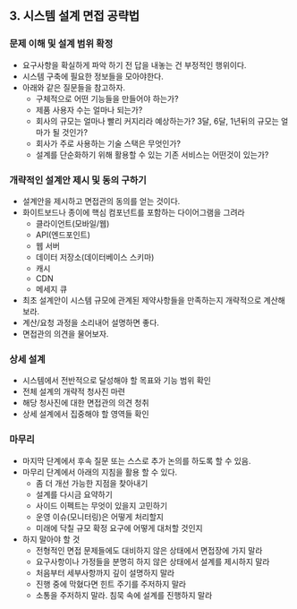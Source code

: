 ## 3. 시스템 설계 면접 공략법

### 문제 이해 및 설계 범위 확정

- 요구사항을 확실하게 파악 하기 전 답을 내놓는 건 부정적인 행위이다.
- 시스템 구축에 필요한 정보들을 모아야한다.
- 아래와 같은 질문들을 참고하자.
    - 구체적으로 어떤 기능들을 만들어야 하는가?
    - 제품 사용자 수는 얼마나 되는가?
    - 회사의 규모는 얼마나 빨리 커지리라 예상하는가? 3달, 6달, 1년뒤의 규모는 얼마가 될 것인가?
    - 회사가 주로 사용하는 기술 스택은 무엇인가?
    - 설계를 단순화하기 위해 활용할 수 있는 기존 서비스는 어떤것이 있는가?

### 개략적인 설계안 제시 및 동의 구하기

- 설계안을 제시하고 면접관의 동의를 얻는 것이다.
- 화이트보드나 종이에 핵심 컴포넌트를 포함하는 다이어그램을 그려라
    - 클라이언트(모바일/웹)
    - API(엔드포인트)
    - 웹 서버
    - 데이터 저장소(데이터베이스 스키마)
    - 캐시
    - CDN
    - 메세지 큐
- 최초 설계안이 시스템 규모에 관계된 제약사항들을 만족하는지 개략적으로 계산해보라.
- 계산/요청 과정을 소리내어 설명하면 좋다.
- 면접관의 의견을 물어보자.

### 상세 설계

- 시스템에서 전반적으로 달성해야 할 목표와 기능 범위 확인
- 전체 설계의 개략적 청사진 마련
- 해당 청사진에 대한 면접관의 의견 청취
- 상세 설계에서 집중해야 할 영역들 확인

### 마무리

- 마지막 단계에서 후속 질문 또는 스스로 추가 논의를 하도록 할 수 있음.
- 마무리 단계에서 아래의 지침을 활용 할 수 있다.
    - 좀 더 개선 가능한 지점을 찾아내기
    - 설계를 다시금 요약하기
    - 사이드 이펙트는 무엇이 있을지 고민하기
    - 운영 이슈(모니터링)은 어떻게 처리할지
    - 미래에 닥칠 규모 확정 요구에 어떻게 대처할 것인지
- 하지 말아야 할 것
    - 전형적인 면접 문제들에도 대비하지 않은 상태에서 면접장에 가지 말라
    - 요구사항이나 가정들을 분명히 하지 않은 상태에서 설계를 제시하지 말라
    - 처음부터 세부사항까지 깊이 설명하지 말라
    - 진행 중에 막혔다면 힌트 주기를 주저하지 말라
    - 소통을 주저하지 말라. 침묵 속에 설계를 진행하지 말라
